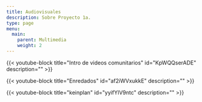 ```yaml
---
title: Audiovisuales
description: Sobre Proyecto 1a.
type: page
menu:
  main:
    parent: Multimedia
    weight: 2
---
```

{{< youtube-block title="Intro de videos comunitarios" id="KpWQQserADE" description="" >}}

{{< youtube-block title="Enredados" id="af2iWVxukkE" description="" >}}

{{< youtube-block title="keinplan" id="yyifYlV9ntc" description="" >}}
